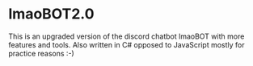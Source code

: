 # lmaoBOT2.0
This is an upgraded version of the discord chatbot lmaoBOT with more features and tools. Also written in C# opposed to JavaScript mostly for practice reasons :-) 
